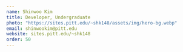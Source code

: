 ```yaml
---
name: Shinwoo Kim
title: Developer, Undergraduate
photo: "https://sites.pitt.edu/~shk148/assets/img/hero-bg.webp" 
email: shinwookim@pitt.edu
website: sites.pitt.edu/~shk148
order: 50
---
```

